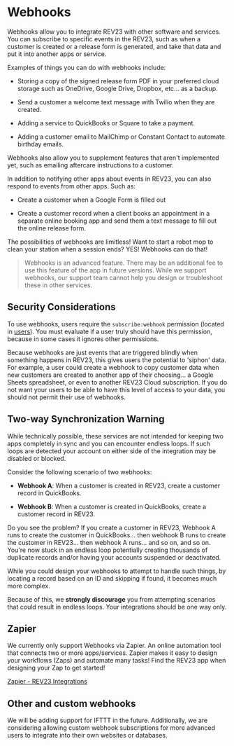 # Webhooks

Webhooks allow you to integrate REV23 with other software and services. You can subscribe to specific events in the REV23, such as when a customer is created or a release form is generated, and take that data and put it into another apps or service.

Examples of things you can do with webhooks include:

- Storing a copy of the signed release form PDF in your preferred cloud storage such as OneDrive, Google Drive, Dropbox, etc... as a backup.

- Send a customer a welcome text message with Twilio when they are created.

- Adding a service to QuickBooks or Square to take a payment.

- Adding a customer email to MailChimp or Constant Contact to automate birthday emails.

Webhooks also allow you to supplement features that aren't implemented yet, such as emailing aftercare instructions to a customer.

In addition to notifying other apps about events in REV23, you can also respond to events from other apps. Such as:

- Create a customer when a Google Form is filled out

- Create a customer record when a client books an appointment in a separate online booking app and send them a text message to fill out the online release form.

The possibilities of webhooks are limitless! Want to start a robot mop to clean your station when a session ends? YES! Webhooks can do that!

> Webhooks is an advanced feature. There may be an additional fee to use this feature of the app in future versions. While we support webhooks, our support team cannot help you design or troubleshoot these in other services.


## Security Considerations
To use webhooks, users require the `subscribe:webhook` permission (located in [users](./users.md)). You must evaluate if a user truly should have this permission, because in some cases it ignores other permissions.

Because webhooks are just events that are triggered blindly when something happens in REV23, this gives users the potential to 'siphon' data. For example, a user could create a webhook to copy customer data when new customers are created to another app of their choosing... a Google Sheets spreadsheet, or even to another REV23 Cloud subscription. If you do not want your users to be able to have this level of access to your data, you should not permit their use of webhooks.

## Two-way Synchronization Warning
While technically possible, these services are not intended for keeping two apps completely in sync and you can encounter endless loops. If such loops are detected your account on either side of the integration may be disabled or blocked.

Consider the following scenario of two webhooks:

- **Webhook A**: When a customer is created in REV23, create a customer record in QuickBooks.

- **Webhook B**: When a customer is created in QuickBooks, create a customer record in REV23.

Do you see the problem? If you create a customer in REV23, Webhook A runs to create the customer in QuickBooks... then webhook B runs to create the customer in REV23... then webhook A runs... and so on, and so on. You're now stuck in an endless loop potentially creating thousands of duplicate records and/or having your accounts suspended or deactivated.

While you could design your webhooks to attempt to handle such things, by locating a record based on an ID and skipping if found, it becomes much more complex.

Because of this, we **strongly discourage** you from attempting scenarios that could result in endless loops. Your integrations should be one way only.

## Zapier
We currently only support Webhooks via Zapier. An online automation tool that connects two or more apps/services. Zapier makes it easy to design your workflows (Zaps) and automate many tasks! Find the REV23 app when designing your Zap to get started!

[Zapier - REV23 Integrations](https://zapier.com/apps/rev23/integrations)


## Other and custom webhooks
We will be adding support for IFTTT in the future. Additionally, we are considering allowing custom webhook subscriptions for more advanced users to integrate into their own websites or databases.
